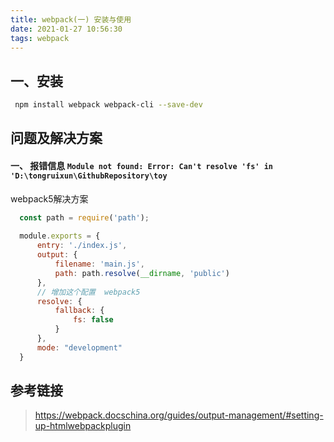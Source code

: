 ```yaml
---
title: webpack(一) 安装与使用
date: 2021-01-27 10:56:30
tags: webpack
---
```


## 一、安装

```bash
 npm install webpack webpack-cli --save-dev
```

## 问题及解决方案

#### 一、 报错信息 `Module not found: Error: Can't resolve 'fs' in 'D:\tongruixun\GithubRepository\toy`
webpack5解决方案

```javascript
  const path = require('path');
  
  module.exports = {
      entry: './index.js',
      output: {
          filename: 'main.js',
          path: path.resolve(__dirname, 'public')
      },
      // 增加这个配置  webpack5
      resolve: {
          fallback: {
              fs: false
          }
      },
      mode: "development"
  }
```

## 参考链接

> https://webpack.docschina.org/guides/output-management/#setting-up-htmlwebpackplugin
